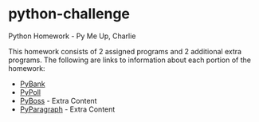 # python-challenge
Python Homework - Py Me Up, Charlie

This homework consists of 2 assigned programs and 2 additional extra programs.  The following are links to information about each portion of the homework:

* [PyBank](PyBank/PyBank_readme.md)
* [PyPoll](PyPoll/PyPoll_readme.md)
* [PyBoss](PyBoss/PyBoss_readme.md) - Extra Content
* [PyParagraph](PyParagraph/PyParagraph_readme.md) - Extra Content